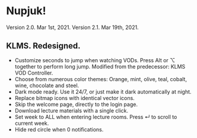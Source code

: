 # Nupjuk!
Version 2.0. Mar 1st, 2021.
Version 2.1. Mar 19th, 2021.
## KLMS. Redesigned.

- Customize seconds to jump when watching VODs. Press Alt or ⌥ together to perform long jump. Modified from the predecessor: KLMS VOD Controller.
- Choose from numerous color themes: Orange, mint, olive, teal, cobalt, wine, chocolate and steel. 
- Dark mode ready.  Use it 24/7, or just make it dark automatically at night.
- Replace bitmap icons with identical vector icons.
- Skip the welcome page, directly to the login page.
- Download lecture materials with a single click.
- Set week to ALL when entering lecture rooms. Press ↵ to scroll to current week.
- Hide red circle when 0 notifications.